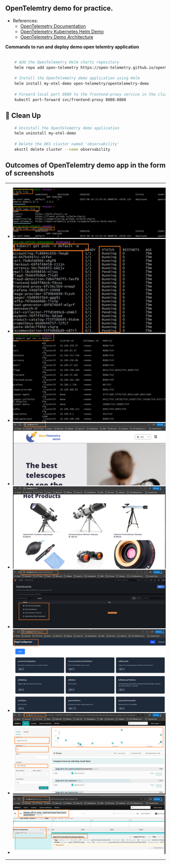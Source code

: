 ## OpenTelemtry demo for practice.

- References:
    - [OpenTelemetry Documentation](https://opentelemetry.io/docs/)
    - [OpenTelemetry Kubernetes Helm Demo](https://opentelemetry.io/docs/platforms/kubernetes/helm/demo/)
    - [OpenTelemetry Demo Architecture](https://opentelemetry.io/docs/demo/architecture/)

**Commands to run and deploy demo open telemtry application**

```bash

    # Add the OpenTelemetry Helm charts repository
    helm repo add open-telemetry https://open-telemetry.github.io/opentelemetry-helm-charts

    # Install the OpenTelemetry demo application using Helm
    helm install my-otel-demo open-telemetry/opentelemetry-demo

    # Forward local port 8080 to the frontend-proxy service in the cluster
    kubectl port-forward svc/frontend-proxy 8080:8080

```

## 🧼 Clean Up
```bash
    # Uninstall the OpenTelemetry demo application
    helm uninstall my-otel-demo

    # Delete the EKS cluster named 'observability'
    eksctl delete cluster --name observability
```

## Outcomes of OpenTelemtry demo app in the form of screenshots

---

- ![OpenTelemetry-1](./images/OT-1.png)
- ![OpenTelemetry-2](./images/OT-2.png)
- ![OpenTelemetry-3](./images/OT-3.png)
- ![OpenTelemetry-4](./images/OT-4.png)
- ![OpenTelemetry-5](./images/OT-5.png)
- ![OpenTelemetry-6](./images/OT-6.png)
- ![OpenTelemetry-7](./images/OT-7.png)
- ![OpenTelemetry-8](./images/OT-8.png)
- ![OpenTelemetry-9](./images/OT-9.png)

---
